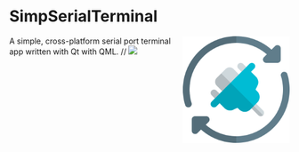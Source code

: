 # SimpSerialTerminal 

<a href="#">
    <img width="192px" height="192px" src="img/micico.png" align="right" />
</a>

A simple, cross-platform serial port terminal app written with Qt with QML.
// ![](img/)
